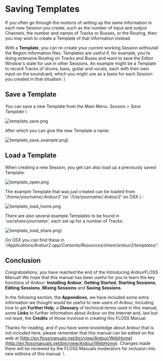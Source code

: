 Saving Templates
================

If you often go through the motions of setting up the same information
in each new Session you create, such as the number of input and output
Channels, the number and names of Tracks or Busses, or the Routing, then
you may wish to create a Template of that information instead.

With a **Template**, you can re-create your current working Session
*without*all the Region information files. Templates are useful if, for
example, you're doing extensive Routing on Tracks and Buses and want to
save the Editor Window's state for use in other Sessions. An example
might be a Template to record Tracks of drums, bass, guitar and vocals,
each with their own input on the soundcard, which you might use as a
basis for each Session you created in that situation. \

Save a Template
---------------

You can save a new Template from the Main Menu: *Session \> Save
Template* \

![template\_save.png](static/Ardour-saving-template_save-en.png)

After which you can give the new Template a name:

![template\_save\_example.png](static/Ardour-saving-template_save_example-en.png)\

Load a Template
---------------

When creating a new Session, you get can also load up a previously saved
Template:

![template\_open.png](static/Ardour-saving-template_open-en.png)

The example Template that was just created can be loaded from
'*/home/yourname/.Ardour2*' (or '*/Usr/yourname/.Ardour2*' on OSX ) :

![template\_load\_home.png](static/Ardour-saving-template_load_home-en.png)

There are also several example Templates to be found in
'*usr/share/yourname*', each set up for a number of Tracks:

![template\_load\_share.png](static/Ardour-saving-template_load_share-en.png)\

On OSX you can find these in
'*/Applications/Ardour2.app/Contents/Resources/share/ardour2/templates/'.*

Conclusion
----------

Congratulations, you have reached the end of the *Introducing
Ardour*FLOSS Manual! We hope that this manual has been useful for you to
learn the key functions of Ardour: **Installing Ardour**, **Getting
Started**, **Starting Sessions**, **Editing Sessions**, **Mixing
Sessions** and **Saving Sessions**.

In the following section, the **Appendices**, we have included some
extra information we thought would be useful to new users of Ardour,
including how to get **Further Help**, a **Glossary** of technical terms
used in this manual, some **Links** to further information about Ardour
on the Internet and, last but not least, the **Credits** of those
involved in creating this FLOSS Manual.

Thanks for reading, and if you have some knowledge about Ardour that is
not included here, please remember that this manual can be edited on the
web at
[http://en.flossmanuals.net/bin/view/Ardour/WebHome](http://en.flossmanuals.net/bin/view/Ardour/WebHome).
Changes made there will be reviewed by the FLOSS Manuals moderators for
inclusion into new editions of this manual. \

